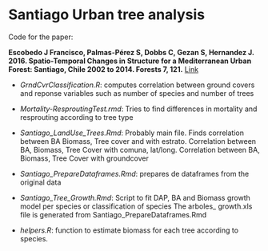 Santiago Urban tree analysis
======================


Code for the paper:

**Escobedo J Francisco, Palmas-Pérez S, Dobbs C, Gezan S, Hernandez J. 2016. Spatio-Temporal Changes in Structure for a Mediterranean Urban Forest: Santiago, Chile 2002 to 2014. Forests 7, 121.** [Link](http://dx.doi.org/10.3390/f7060121)




- *GrndCvrClassification.R*: computes correlation between ground covers and reponse variables such as number of species and number of trees

- *Mortality-ResproutingTest.rmd*: Tries to find differences in mortality and resprouting according to tree type

- *Santiago_LandUse_Trees.Rmd*: Probably main file. Finds correlation between BA Biomass, Tree cover and with estrato. Correlation between BA, Biomass, Tree Cover with comuna, lat/long. Correlation between BA, Biomass, Tree Cover with groundcover

- *Santiago_PrepareDataframes.Rmd*: prepares de dataframes from the original data

- *Santiago_Tree_Growth.Rmd*: Script to fit DAP, BA and Biomass growth model per species or classification of species The arboles_ growth.xls file is generated from Santiago_PrepareDataframes.Rmd

- *helpers.R*: function to estimate biomass for each tree according to species.





